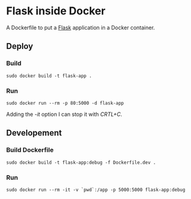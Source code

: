 # Flask inside Docker

A Dockerfile to put a [Flask](https://flask.palletsprojects.com) application in a Docker container.

## Deploy

### Build

    sudo docker build -t flask-app .

### Run

    sudo docker run --rm -p 80:5000 -d flask-app

Adding the _-it_ option I can stop it with _CRTL+C_.

## Developement

### Build Dockerfile

    sudo docker build -t flask-app:debug -f Dockerfile.dev .

### Run

    sudo docker run --rm -it -v `pwd`:/app -p 5000:5000 flask-app:debug
